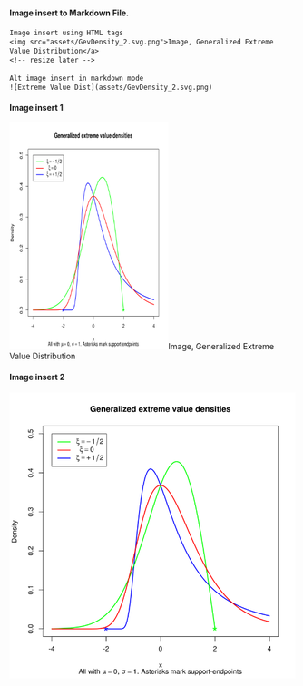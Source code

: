      
     
#### Image insert to Markdown File.  
    Image insert using HTML tags  
    <img src="assets/GevDensity_2.svg.png">Image, Generalized Extreme Value Distribution</a>
    <!-- resize later -->
    
    Alt image insert in markdown mode
    ![Extreme Value Dist](assets/GevDensity_2.svg.png)

#### Image insert 1  
<img src="assets/GevDensity_2.svg.png" height="400" width="280">Image, Generalized Extreme Value Distribution</a>     
     
#### Image insert 2 
![Extreme Value Dist](assets/GevDensity_2.svg.png)
